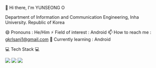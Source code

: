 👋 Hi there, I'm YUNSEONG O
 

Department of Information and Communication Engineering, Inha University. Republic of Korea

😄 Pronouns : He/Him
⚡ Field of interest : Android
📫 How to reach me : gkrlsanj1@gmail.com
🌱 Currently learning : Android

💻 Tech Stack 💻

<a href="" target="_blank"><img src="https://img.shields.io/badge/Android-3DDC84?style=flat&logo=android&logoColor=FFFFFF"/></a> <a href="" target="_blank"><img src="https://img.shields.io/badge/Kotlin-7F52FF?style=flat&logo=kotlin&logoColor=FFFFFF"/></a> <a href="" target="_blank"><img src="https://img.shields.io/badge/Compose-4285F4?style=flat&logo=jetpackcompose&logoColor=FFFFFF"/></a>
